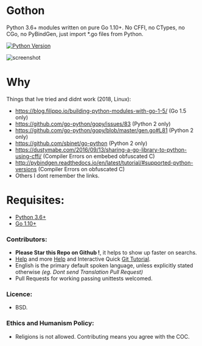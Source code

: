 # Gothon

Python 3.6+ modules written on pure Go 1.10+. No CFFI, no CTypes, no CGo, no PyBindGen, just import *.go files from Python.

[![Python Version](https://img.shields.io/badge/Python-3-brightgreen.svg)](http://python.org)

![screenshot](https://source.unsplash.com/6mwtDZUOFrw/850x420 "Illustrative Photo by https://unsplash.com/@jackdouglass")


# Why

Things that Ive tried and didnt work (2018, Linux):

- https://blog.filippo.io/building-python-modules-with-go-1-5/ (Go 1.5 only)
- https://github.com/go-python/gopy/issues/83 (Python 2 only)
- https://github.com/go-python/gopy/blob/master/gen.go#L81 (Python 2 only)
- https://github.com/sbinet/go-python (Python 2 only)
- https://dustymabe.com/2016/09/13/sharing-a-go-library-to-python-using-cffi/ (Compiler Errors on embebed obfuscated C)
- http://pybindgen.readthedocs.io/en/latest/tutorial/#supported-python-versions (Compiler Errors on obfuscated C)
- Others I dont remember the links.


# Requisites:

- [Python 3.6+](https://python.org)
- [Go 1.10+](https://golang.org)


### Contributors:

- **Please Star this Repo on Github !**, it helps to show up faster on searchs.
- [Help](https://help.github.com/articles/using-pull-requests) and more [Help](https://help.github.com/articles/fork-a-repo) and Interactive Quick [Git Tutorial](https://try.github.io).
- English is the primary default spoken language, unless explicitly stated otherwise *(eg. Dont send Translation Pull Request)*
- Pull Requests for working passing unittests welcomed.


### Licence:

- BSD.


### Ethics and Humanism Policy:

- Religions is not allowed. Contributing means you agree with the COC.
